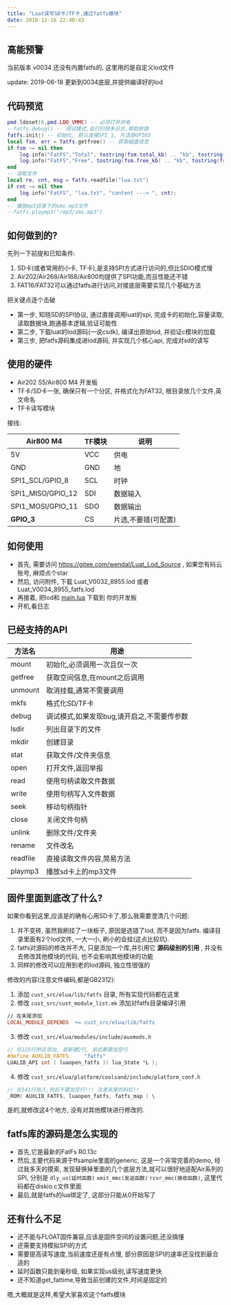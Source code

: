 ```yaml
---
title: "Luat读写SD卡/TF卡,通过fatfs模块"
date: 2018-12-16 22:40:43
---
```


## 高能预警

当前版本 v0034 还没有内置fatfs的, 这里用的是自定义lod文件

update: 2019-06-18 更新到0034底层,并提供编译好的lod

## 代码预览

```lua
pmd.ldoset(6,pmd.LDO_VMMC) -- 必须打开供电
--fatfs.debug() -- 调试模式,会打印很多日志,帮助排错
fatfs.init() -- 初始化, 默认连接SPI_1, 片选是GPIO3
local fsm, err = fatfs.getfree() -- 获取磁盘信息
if fsm ~= nil then
    log.info("FatFS","Total", tostring(fsm.total_kb) .. "kb", tostring(fsm.total_kb/1024) .. "mb")
    log.info("FatFS","Free", tostring(fsm.free_kb) .. "kb", tostring(fsm.free_kb/1024) .. "mb")
end
-- 读取文件
local re, cnt, msg = fatfs.readfile("lua.txt")
if cnt ~= nil then
    log.info("FatFS", "lua.txt", "content ---> ", cnt);
end
-- 播放mp3目录下的sms.mp3文件
--fatfs.playmp3("/mp3/sms.mp3")
```

## 如何做到的?

先列一下前提和已知条件:

1. SD卡(或者常用的小卡, TF卡),是支持SPI方式进行访问的,但比SDIO模式慢
2. Air202/Air268/Air168/Air800均提供了SPI功能,而且性能还不错
3. FAT16/FAT32可以通过fatfs进行访问,对接底层需要实现几个基础方法

把关键点逐个击破

* 第一步, 知晓SD的SPI协议, 通过直接调用luat的spi, 完成卡的初始化,容量读取,读取数据块,跑通基本逻辑,验证可能性
* 第二步, 下载luat的lod源码(一说csdk), 编译出原始lod, 并验证c模块的加载
* 第三步, 把fatfs源码集成进lod源码, 并实现几个核心api, 完成对sd的读写

## 使用的硬件

* Air202 S5/Air800 M4 开发板
* TF卡/SD卡一张, 确保只有一个分区, 并格式化为FAT32, 根目录放几个文件,英文命名
* TF卡读写模块

接线:

|Air800 M4|TF模块|说明|
|------|------|---|
|5V |VCC    |供电|
|GND |GND   |地|
|SPI1_SCL/GPIO_8 |SCL|时钟|
|SPI1_MISO/GPIO_12  |SDI|数据输入|
|SPI1_MOSI/GPIO_11|SDO|数据输出|
|**GPIO_3**   |CS |片选,不要错(可配置)|

## 如何使用

* 首先, 需要访问 https://gitee.com/wendal/Luat_Lod_Source , 如果您有码云账号, 麻烦点个star
* 然后, 访问附件, 下载 Luat_V0032_8955.lod 或者 Luat_V0034_8955_fatfs.lod
* 再接着, 把lod和 [main.lua](https://gitee.com/wendal/Luat_Lod_Source/blob/add_fatfs/sdtest/main.lua) 下载到 你的开发板
* 开机,看日志

## 已经支持的API

|方法名|用途|
|------|------|
|mount |初始化,必须调用一次且仅一次|
|getfree |获取空间信息,在mount之后调用   |
|unmount |取消挂载,通常不需要调用|
|mkfs  |格式化SD/TF卡|
|debug|调试模式,如果发现bug,请开启之,不需要传参数|
|lsdir   | 列出目录下的文件|
|mkdir   | 创建目录|
|stat   | 获取文件/文件夹信息|
|open   | 打开文件,返回举报|
|read   | 使用句柄读取文件数据|
|write   | 使用句柄写入文件数据|
|seek   | 移动句柄指针|
|close   | 关闭文件句柄|
|unlink   | 删除文件/文件夹|
|rename   | 文件改名|
|readfile   | 直接读取文件内容,简易方法|
|playmp3   | 播放sd卡上的mp3文件|

## 固件里面到底改了什么?

如果你看到这里,应该是的确有心用SD卡了,那么我需要澄清几个问题:
1. 并不变砖, 虽然我刷挂了一块板子, 原因是选错了lod, 而不是因为fatfs. 编译目录里面有2个lod文件, 一大一小, 刷小的会挂(这点比较坑).
2. fatfs对源码的修改并不大, 只是添加一个库,并引用它 **源码级别的引用** , 并没有去修改其他模块的代码, 也不会影响其他模块的功能
3. 同样的修改可以应用到老的lod源码, 独立性很强的

修改的内容(注意文件编码,都是GB2312):

1. 添加 `cust_src/elua/lib/fatfs` 目录, 所有实现代码都在这里
2. 修改 `cust_src/cust_module_list.mk` 添加对fatfs目录编译引用
```makefile
// 在末尾添加
LOCAL_MODULE_DEPENDS  += cust_src/elua/lib/fatfs
```
3. 修改 `cust_src/elua/modules/include/auxmods.h`
```c
// 在125行附近添加, 是新建2行, 前后都要加空行
#define AUXLIB_FATFS     "fatfs"
LUALIB_API int ( luaopen_fatfs )( lua_State *L );
```
4. 修改 `cust_src/elua/platform/coolsand/include/platform_conf.h`

```c
// 在141行加入,前后不要加空行!!! 注意末尾的斜杠!!
_ROM( AUXLIB_FATFS, luaopen_fatfs, fatfs_map ) \

```

是的,就修改这4个地方, 没有对其他模块进行修改的.

## fatfs库的源码是怎么实现的

* 首先,它是最新的FatFs R0.13c
* 然后,主要代码来源于ffsample里面的generic, 这是一个非常完善的demo, 经过我多天的摸索, 发现替换掉里面的几个底层方法,就可以很好地适配Air系列的SPI, 分别是 `dly_us(延时函数)` `xmit_mmc(发送函数)` `rcvr_mmc(接收函数)`, 这里代码都在diskio.c文件里面
* 最后,就是fatfs的lua绑定了, 这部分只能从0开始写了

## 还有什么不足

* 还不能与FLOAT固件兼容,应该是固件空间的设置问题,还没搞懂
* 还需要支持模拟SPI的方式
* 需要提高读写速度,当前速度还是有点慢, 部分原因是SPI的速率还没找到最合适的
* 延时函数只能到毫秒级, 如果实现us级别,读写速度更快
* 还不知道get_fattime,导致当前创建的文件,时间是固定的

嗯,大概就是这样,希望大家喜欢这个fatfs模块